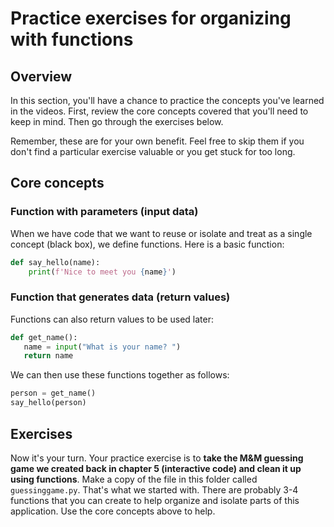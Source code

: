# Practice exercises for organizing with functions

## Overview

In this section, you'll have a chance to practice the concepts you've learned in the videos. First, review the core concepts covered that you'll need to keep in mind. Then go through the exercises below. 

Remember, these are for your own benefit. Feel free to skip them if you don't find a particular exercise valuable or you get stuck for too long.

## Core concepts

### Function with parameters (input data)

When we have code that we want to reuse or isolate and treat as a single concept (black box), we define functions. Here is a basic function:

```python
def say_hello(name):
    print(f'Nice to meet you {name}') 
```

### Function that generates data (return values)

Functions can also return values to be used later:

```python
def get_name():
   name = input("What is your name? ") 
   return name 
```

We can then use these functions together as follows:

```python
person = get_name()
say_hello(person)
```

## Exercises

Now it's your turn. Your practice exercise is to **take the M&M guessing game we created back in chapter 5 (interactive code) and clean it up using functions**. Make a copy of the file in this folder called `guessinggame.py`. That's what we started with. There are probably 3-4 functions that you can create to help organize and isolate parts of this application. Use the core concepts above to help. 